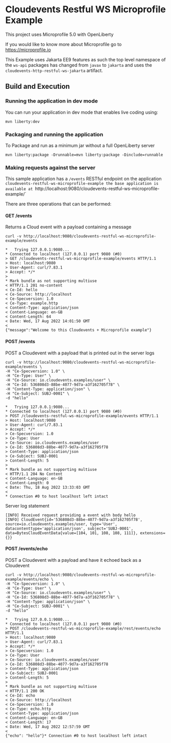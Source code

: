 # Cloudevents Restful WS Microprofile Example

This project uses Microprofile 5.0 with OpenLiberty

If you would like to know more about Microprofile go to https://microprofile.io

This Example uses Jakarta EE9 features as such the top level namespace of the `ws-api` packages has changed from `javax` to `jakarta` and uses the `cloudevents-http-restful-ws-jakarta` artifact.

## Build and Execution

### Running the application in dev mode

You can run your application in dev mode that enables live coding using:
```
mvn liberty:dev
```

### Packaging and running the application

To Package and run as a minimum jar without a full OpenLiberty server
```
mvn liberty:package -Drunnable=mvn liberty:package -Dinclude=runnable
```

### Making requests against the server

This sample application has a `/events` RESTful endpoint on the application `cloudevents-restful-ws-microprofile-example
the base application is available at `http://localhost:9080/cloudevents-restful-ws-microprofile-example/`

There are three operations that can be performed:
#### GET /events
Returns a Cloud event with a payload containing a message

```shell
curl -v http://localhost:9080/cloudevents-restful-ws-microprofile-example/events

*   Trying 127.0.0.1:9080...
* Connected to localhost (127.0.0.1) port 9080 (#0)
> GET /cloudevents-restful-ws-microprofile-example/events HTTP/1.1
> Host: localhost:9080
> User-Agent: curl/7.83.1
> Accept: */*
>
* Mark bundle as not supporting multiuse
< HTTP/1.1 201 no-content
< Ce-Id: hello
< Ce-Source: http://localhost
< Ce-Specversion: 1.0
< Ce-Type: example.http
< Content-Type: application/json
< Content-Language: en-GB
< Content-Length: 64
< Date: Wed, 17 Aug 2022 14:01:50 GMT
<
{"message":"Welcome to this Cloudevents + Microprofile example"}
```

#### POST /events
POST a Cloudevent with a payload that is printed out in the server logs

```shell
curl -v http://localhost:9080/cloudevents-restful-ws-microprofile-example/events \
-H "Ce-Specversion: 1.0" \
-H "Ce-Type: User" \
-H "Ce-Source: io.cloudevents.examples/user" \
-H "Ce-Id: 536808d3-88be-4077-9d7a-a3f162705f78" \
-H "Content-Type: application/json" \
-H "Ce-Subject: SUBJ-0001" \
-d "hello"

*   Trying 127.0.0.1:9080...
* Connected to localhost (127.0.0.1) port 9080 (#0)
> POST /cloudevents-restful-ws-microprofile-example/events HTTP/1.1
> Host: localhost:9080
> User-Agent: curl/7.83.1
> Accept: */*
> Ce-Specversion: 1.0
> Ce-Type: User
> Ce-Source: io.cloudevents.examples/user
> Ce-Id: 536808d3-88be-4077-9d7a-a3f162705f78
> Content-Type: application/json
> Ce-Subject: SUBJ-0001
> Content-Length: 5
>
* Mark bundle as not supporting multiuse
< HTTP/1.1 204 No Content
< Content-Language: en-GB
< Content-Length: 0
< Date: Thu, 18 Aug 2022 13:33:03 GMT
<
* Connection #0 to host localhost left intact
```
Server log statement
```
[INFO] Received request providing a event with body hello
[INFO] CloudEvent{id='536808d3-88be-4077-9d7a-a3f162705f78', source=io.cloudevents.examples/user, type='User', datacontenttype='application/json', subject='SUBJ-0001', data=BytesCloudEventData{value=[104, 101, 108, 108, 111]}, extensions={}}
```

#### POST /events/echo
POST a Cloudevent with a payload and have it echoed back as a Cloudevent

```shell
curl -v http://localhost:9080/cloudevents-restful-ws-microprofile-example/events/echo \
-H "Ce-Specversion: 1.0" \
-H "Ce-Type: User" \
-H "Ce-Source: io.cloudevents.examples/user" \
-H "Ce-Id: 536808d3-88be-4077-9d7a-a3f162705f78" \
-H "Content-Type: application/json" \
-H "Ce-Subject: SUBJ-0001" \
-d "hello"

*   Trying 127.0.0.1:9080...
* Connected to localhost (127.0.0.1) port 9080 (#0)
> POST /cloudevents-restful-ws-microprofile-example/rest/events/echo HTTP/1.1
> Host: localhost:9080
> User-Agent: curl/7.83.1
> Accept: */*
> Ce-Specversion: 1.0
> Ce-Type: User
> Ce-Source: io.cloudevents.examples/user
> Ce-Id: 536808d3-88be-4077-9d7a-a3f162705f78
> Content-Type: application/json
> Ce-Subject: SUBJ-0001
> Content-Length: 5
>
* Mark bundle as not supporting multiuse
< HTTP/1.1 200 OK
< Ce-Id: echo
< Ce-Source: http://localhost
< Ce-Specversion: 1.0
< Ce-Type: echo.http
< Content-Type: application/json
< Content-Language: en-GB
< Content-Length: 17
< Date: Wed, 17 Aug 2022 12:57:59 GMT
<
{"echo": "hello"}* Connection #0 to host localhost left intact
```


